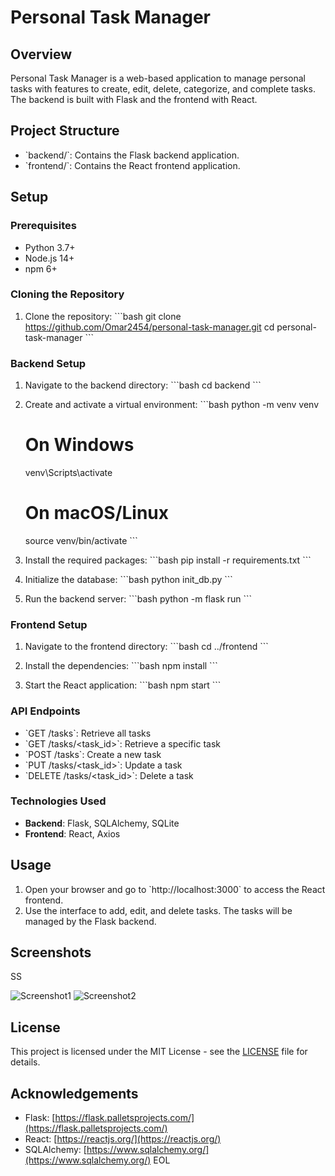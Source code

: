 
# Personal Task Manager

## Overview
Personal Task Manager is a web-based application to manage personal tasks with features to create, edit, delete, categorize, and complete tasks. The backend is built with Flask and the frontend with React.

## Project Structure
- \`backend/\`: Contains the Flask backend application.
- \`frontend/\`: Contains the React frontend application.

## Setup

### Prerequisites
- Python 3.7+
- Node.js 14+
- npm 6+

### Cloning the Repository
1. Clone the repository:
   \`\`\`bash
   git clone https://github.com/Omar2454/personal-task-manager.git
   cd personal-task-manager
   \`\`\`

### Backend Setup

1. Navigate to the backend directory:
   \`\`\`bash
   cd backend
   \`\`\`

2. Create and activate a virtual environment:
   \`\`\`bash
   python -m venv venv
   # On Windows
   venv\Scripts\activate
   # On macOS/Linux
   source venv/bin/activate
   \`\`\`

3. Install the required packages:
   \`\`\`bash
   pip install -r requirements.txt
   \`\`\`

4. Initialize the database:
   \`\`\`bash
   python init_db.py
   \`\`\`

5. Run the backend server:
   \`\`\`bash
   python -m flask run
   \`\`\`

### Frontend Setup

1. Navigate to the frontend directory:
   \`\`\`bash
   cd ../frontend
   \`\`\`

2. Install the dependencies:
   \`\`\`bash
   npm install
   \`\`\`

3. Start the React application:
   \`\`\`bash
   npm start
   \`\`\`

### API Endpoints
- \`GET /tasks\`: Retrieve all tasks
- \`GET /tasks/<task_id>\`: Retrieve a specific task
- \`POST /tasks\`: Create a new task
- \`PUT /tasks/<task_id>\`: Update a task
- \`DELETE /tasks/<task_id>\`: Delete a task

### Technologies Used
- **Backend**: Flask, SQLAlchemy, SQLite
- **Frontend**: React, Axios

## Usage
1. Open your browser and go to \`http://localhost:3000\` to access the React frontend.
2. Use the interface to add, edit, and delete tasks. The tasks will be managed by the Flask backend.

## Screenshots
SS

![Screenshot1](path/to/screenshot1.png)
![Screenshot2](path/to/screenshot2.png)

## License
This project is licensed under the MIT License - see the [LICENSE](LICENSE) file for details.

## Acknowledgements
- Flask: [https://flask.palletsprojects.com/](https://flask.palletsprojects.com/)
- React: [https://reactjs.org/](https://reactjs.org/)
- SQLAlchemy: [https://www.sqlalchemy.org/](https://www.sqlalchemy.org/)
EOL
